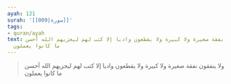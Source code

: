 ```yaml
---
ayah: 121
surah: '[[009|سورة]]'
tags:
- quran/ayah
text: ولا ينفقون نفقة صغيرة ولا كبيرة ولا يقطعون واديا إلا كتب لهم ليجزيهم الله أحسن
  ما كانوا يعملون
---
```

> ولا ينفقون نفقة صغيرة ولا كبيرة ولا يقطعون واديا إلا كتب لهم ليجزيهم الله أحسن ما كانوا يعملون
